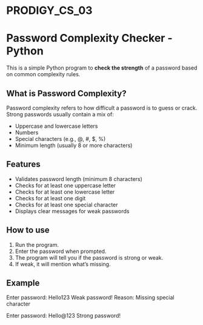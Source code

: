 # PRODIGY_CS_03
# Password Complexity Checker - Python

This is a simple Python program to **check the strength** of a password based on common complexity rules.

## What is Password Complexity?

Password complexity refers to how difficult a password is to guess or crack. Strong passwords usually contain a mix of:

- Uppercase and lowercase letters
- Numbers
- Special characters (e.g., @, #, $, %)
- Minimum length (usually 8 or more characters)

## Features

- Validates password length (minimum 8 characters)
- Checks for at least one uppercase letter
- Checks for at least one lowercase letter
- Checks for at least one digit
- Checks for at least one special character
- Displays clear messages for weak passwords

## How to use

1. Run the program.
2. Enter the password when prompted.
3. The program will tell you if the password is strong or weak.
4. If weak, it will mention what’s missing.

## Example
Enter password: Hello123
Weak password!
Reason: Missing special character

Enter password: Hello@123
Strong password!
